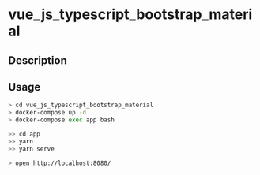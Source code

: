 # vue_js_typescript_bootstrap_material

## Description

## Usage

```sh
> cd vue_js_typescript_bootstrap_material
> docker-compose up -d
> docker-compose exec app bash

>> cd app
>> yarn
>> yarn serve
```

```sh
> open http://localhost:8080/
```